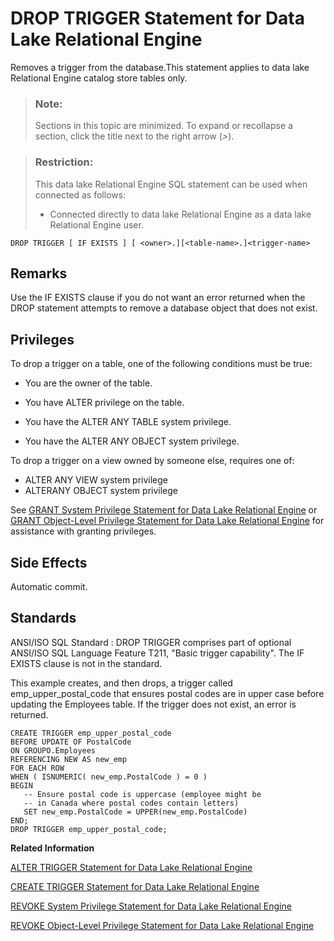 <!-- loio3be4974b6c5f1014b57acc65b617ca45 -->

# DROP TRIGGER Statement for Data Lake Relational Engine

Removes a trigger from the database.This statement applies to data lake Relational Engine catalog store tables only. 



> ### Note:  
> Sections in this topic are minimized. To expand or recollapse a section, click the title next to the right arrow \(*\>*\).



> ### Restriction:  
> This data lake Relational Engine SQL statement can be used when connected as follows:
> 
> -   Connected directly to data lake Relational Engine as a data lake Relational Engine user.



```
DROP TRIGGER [ IF EXISTS ] [ <owner>.][<table-name>.]<trigger-name>
```



## Remarks

Use the IF EXISTS clause if you do not want an error returned when the DROP statement attempts to remove a database object that does not exist.



<a name="loio3be4974b6c5f1014b57acc65b617ca45__section_v2w_1dz_m2b"/>

## Privileges

To drop a trigger on a table, one of the following conditions must be true:

-   You are the owner of the table.

-   You have ALTER privilege on the table.

-   You have the ALTER ANY TABLE system privilege.

-   You have the ALTER ANY OBJECT system privilege.


To drop a trigger on a view owned by someone else, requires one of:

-   ALTER ANY VIEW system privilege
-   ALTERANY OBJECT system privilege

See [GRANT System Privilege Statement for Data Lake Relational Engine](grant-system-privilege-statement-for-data-lake-relational-engine-a3dfcb0.md) or [GRANT Object-Level Privilege Statement for Data Lake Relational Engine](grant-object-level-privilege-statement-for-data-lake-relational-engine-a3e154f.md) for assistance with granting privileges.



## Side Effects

Automatic commit.



## Standards

 ANSI/ISO SQL Standard
 :   DROP TRIGGER comprises part of optional ANSI/ISO SQL Language Feature T211, "Basic trigger capability". The IF EXISTS clause is not in the standard.

 

This example creates, and then drops, a trigger called emp\_upper\_postal\_code that ensures postal codes are in upper case before updating the Employees table. If the trigger does not exist, an error is returned.

```
CREATE TRIGGER emp_upper_postal_code
BEFORE UPDATE OF PostalCode
ON GROUPO.Employees
REFERENCING NEW AS new_emp
FOR EACH ROW
WHEN ( ISNUMERIC( new_emp.PostalCode ) = 0 )
BEGIN
   -- Ensure postal code is uppercase (employee might be 
   -- in Canada where postal codes contain letters)
   SET new_emp.PostalCode = UPPER(new_emp.PostalCode)
END;
DROP TRIGGER emp_upper_postal_code;
```

**Related Information**  


[ALTER TRIGGER Statement for Data Lake Relational Engine](alter-trigger-statement-for-data-lake-relational-engine-3be445c.md "Replaces a trigger definition with a modified version. You must include the entire new trigger definition in the ALTER TRIGGER statement. This statement applies to data lake Relational Engine catalog store tables only.")

[CREATE TRIGGER Statement for Data Lake Relational Engine](create-trigger-statement-for-data-lake-relational-engine-3be4860.md "Creates a trigger on a table. This statement applies to data lake Relational Engine catalog store tables only.")

[REVOKE System Privilege Statement for Data Lake Relational Engine](revoke-system-privilege-statement-for-data-lake-relational-engine-a3eadda.md "Removes specific system privileges from specific users and the right to administer the privilege.")

[REVOKE Object-Level Privilege Statement for Data Lake Relational Engine](revoke-object-level-privilege-statement-for-data-lake-relational-engine-a3e7af2.md "Removes object-level privileges that were given using the GRANT statement.")

